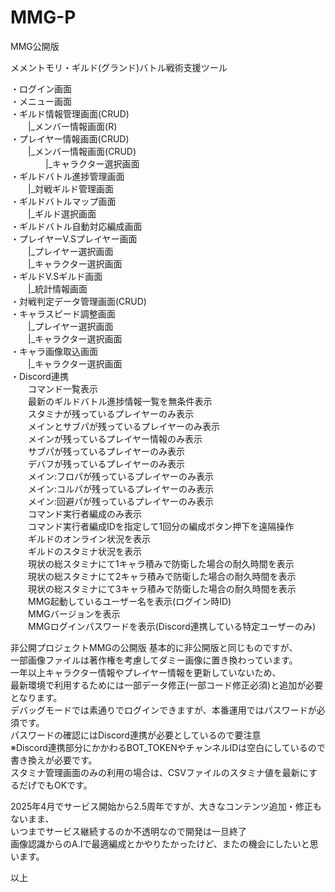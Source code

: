 # MMG-P
MMG公開版

メメントモリ・ギルド(グランド)バトル戦術支援ツール

・ログイン画面  
・メニュー画面  
・ギルド情報管理画面(CRUD)  
　　|_メンバー情報画面(R)  
・プレイヤー情報画面(CRUD)  
　　|_メンバー情報画面(CRUD)  
　　　　|_キャラクター選択画面  
・ギルドバトル進捗管理画面  
　　|_対戦ギルド管理画面  
・ギルドバトルマップ画面  
　　|_ギルド選択画面  
・ギルドバトル自動対応編成画面  
・プレイヤーV.Sプレイヤー画面  
　　|_プレイヤー選択画面  
　　|_キャラクター選択画面  
・ギルドV.Sギルド画面  
　　|_統計情報画面  
・対戦判定データ管理画面(CRUD)  
・キャラスピード調整画面  
　　|_プレイヤー選択画面  
　　|_キャラクター選択画面  
・キャラ画像取込画面  
　　|_キャラクター選択画面  
・Discord連携  
　　コマンド一覧表示  
　　最新のギルドバトル進捗情報一覧を無条件表示  
　　スタミナが残っているプレイヤーのみ表示  
　　メインとサブパが残っているプレイヤーのみ表示  
　　メインが残っているプレイヤー情報のみ表示  
　　サブパが残っているプレイヤーのみ表示  
　　デバフが残っているプレイヤーのみ表示  
　　メイン:フロパが残っているプレイヤーのみ表示  
　　メイン:コルパが残っているプレイヤーのみ表示  
　　メイン:回避パが残っているプレイヤーのみ表示  
　　コマンド実行者編成のみ表示  
　　コマンド実行者編成IDを指定して1回分の編成ボタン押下を遠隔操作  
　　ギルドのオンライン状況を表示  
　　ギルドのスタミナ状況を表示  
　　現状の総スタミナにて1キャラ積みで防衛した場合の耐久時間を表示  
　　現状の総スタミナにて2キャラ積みで防衛した場合の耐久時間を表示  
　　現状の総スタミナにて3キャラ積みで防衛した場合の耐久時間を表示  
　　MMG起動しているユーザー名を表示(ログイン時ID)  
　　MMGバージョンを表示  
　　MMGログインパスワードを表示(Discord連携している特定ユーザーのみ)  

非公開プロジェクトMMGの公開版 基本的に非公開版と同じものですが、  
一部画像ファイルは著作権を考慮してダミー画像に置き換わっています。  
一年以上キャラクター情報やプレイヤー情報を更新していないため、  
最新環境で利用するためには一部データ修正(一部コード修正必須)と追加が必要となります。  
デバッグモードでは素通りでログインできますが、本番運用ではパスワードが必須です。  
パスワードの確認にはDiscord連携が必要としているので要注意  
※Discord連携部分にかかわるBOT_TOKENやチャンネルIDは空白にしているので書き換えが必要です。  
スタミナ管理画面のみの利用の場合は、CSVファイルのスタミナ値を最新にするだげでもOKです。  

2025年4月でサービス開始から2.5周年ですが、大きなコンテンツ追加・修正もないまま、   
いつまでサービス継続するのか不透明なので開発は一旦終了  
画像認識からのA.Iで最適編成とかやりたかったけど、またの機会にしたいと思います。  

以上
